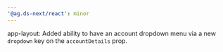 ```yaml
---
'@ag.ds-next/react': minor
---
```


app-layout: Added ability to have an account dropdown menu via a new `dropdown` key on the `accountDetails` prop. 
